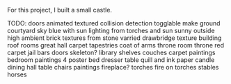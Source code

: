 For this project, I built a small castle.

TODO:
doors
    animated
    textured
collision detection
    togglable
make ground
    courtyard
sky
    blue with sun
lighting
    from torches and sun
    sunny outside
        high ambient
brick textures
    from stone
    varried
drawbridge texture
building
    roof
rooms
    great hall
        carpet
        tapestries
        coat of arms
    throne room
        throne
        red carpet
    jail
        bars
        doors
        skeleton?
    library
        shelves
        couches
        carpet
        paintings
    bedroom
        paintings
        4 poster bed
        dresser
        table
            quill and ink
            paper
            candle
    dining hall
        table
        chairs
        paintings
        fireplace?
torches
    fire on torches
stables
    horses
